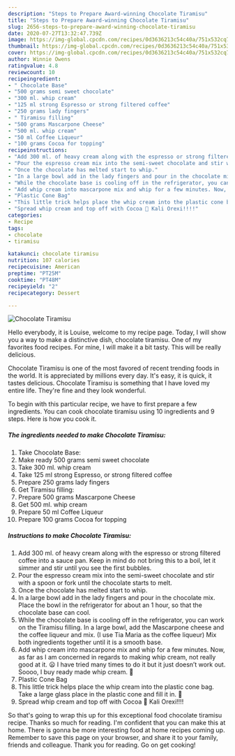 ```yaml
---
description: "Steps to Prepare Award-winning Chocolate Tiramisu"
title: "Steps to Prepare Award-winning Chocolate Tiramisu"
slug: 2656-steps-to-prepare-award-winning-chocolate-tiramisu
date: 2020-07-27T13:32:47.739Z
image: https://img-global.cpcdn.com/recipes/0d3636213c54c40a/751x532cq70/chocolate-tiramisu-recipe-main-photo.jpg
thumbnail: https://img-global.cpcdn.com/recipes/0d3636213c54c40a/751x532cq70/chocolate-tiramisu-recipe-main-photo.jpg
cover: https://img-global.cpcdn.com/recipes/0d3636213c54c40a/751x532cq70/chocolate-tiramisu-recipe-main-photo.jpg
author: Winnie Owens
ratingvalue: 4.8
reviewcount: 10
recipeingredient:
- " Chocolate Base"
- "500 grams semi sweet chocolate"
- "300 ml. whip cream"
- "125 ml strong Espresso or strong filtered coffee"
- "250 grams lady fingers"
- " Tiramisu filling"
- "500 grams Mascarpone Cheese"
- "500 ml. whip cream"
- "50 ml Coffee Liqueur"
- "100 grams Cocoa for topping"
recipeinstructions:
- "Add 300 ml. of heavy cream along with the espresso or strong filtered coffee into a sauce pan. Keep in mind do not bring this to a boil, let it simmer and stir until you see the first bubbles."
- "Pour the espresso cream mix into the semi-sweet chocolate and stir with a spoon or fork until the chocolate starts to melt."
- "Once the chocolate has melted start to whip."
- "In a large bowl add in the lady fingers and pour in the chocolate mix. Place the bowl in the refrigerator for about an 1 hour, so that the chocolate base can cool."
- "While the chocolate base is cooling off in the refrigerator, you can work on the Tiramisu filling. In a large bowl, add the Mascarpone cheese and the coffee liqueur and mix. (I use Tia Maria as the coffee liqueur) Mix both ingredients together until it is a smooth base."
- "Add whip cream into mascarpone mix and whip for a few minutes. Now, as far as I am concerned in regards to making whip cream, not really good at it. 😦 I have tried many times to do it but it just doesn’t work out. Soooo, I buy ready made whip cream. 🙂"
- "Plastic Cone Bag"
- "This little trick helps place the whip cream into the plastic cone bag. Take a large glass place in the plastic cone and fill it in. 🙂"
- "Spread whip cream and top off with Cocoa 🙂 Kali Orexi!!!!"
categories:
- Recipe
tags:
- chocolate
- tiramisu

katakunci: chocolate tiramisu 
nutrition: 107 calories
recipecuisine: American
preptime: "PT25M"
cooktime: "PT48M"
recipeyield: "2"
recipecategory: Dessert

---
```



![Chocolate Tiramisu](https://img-global.cpcdn.com/recipes/0d3636213c54c40a/751x532cq70/chocolate-tiramisu-recipe-main-photo.jpg)

Hello everybody, it is Louise, welcome to my recipe page. Today, I will show you a way to make a distinctive dish, chocolate tiramisu. One of my favorites food recipes. For mine, I will make it a bit tasty. This will be really delicious.

Chocolate Tiramisu is one of the most favored of recent trending foods in the world. It is appreciated by millions every day. It's easy, it is quick, it tastes delicious. Chocolate Tiramisu is something that I have loved my entire life. They're fine and they look wonderful.




To begin with this particular recipe, we have to first prepare a few ingredients. You can cook chocolate tiramisu using 10 ingredients and 9 steps. Here is how you cook it.

<!--inarticleads1-->

##### The ingredients needed to make Chocolate Tiramisu:

1. Take  Chocolate Base:
1. Make ready 500 grams semi sweet chocolate
1. Take 300 ml. whip cream
1. Take 125 ml strong Espresso, or strong filtered coffee
1. Prepare 250 grams lady fingers
1. Get  Tiramisu filling:
1. Prepare 500 grams Mascarpone Cheese
1. Get 500 ml. whip cream
1. Prepare 50 ml Coffee Liqueur
1. Prepare 100 grams Cocoa for topping




<!--inarticleads2-->

##### Instructions to make Chocolate Tiramisu:

1. Add 300 ml. of heavy cream along with the espresso or strong filtered coffee into a sauce pan. Keep in mind do not bring this to a boil, let it simmer and stir until you see the first bubbles.
1. Pour the espresso cream mix into the semi-sweet chocolate and stir with a spoon or fork until the chocolate starts to melt.
1. Once the chocolate has melted start to whip.
1. In a large bowl add in the lady fingers and pour in the chocolate mix. Place the bowl in the refrigerator for about an 1 hour, so that the chocolate base can cool.
1. While the chocolate base is cooling off in the refrigerator, you can work on the Tiramisu filling. In a large bowl, add the Mascarpone cheese and the coffee liqueur and mix. (I use Tia Maria as the coffee liqueur) Mix both ingredients together until it is a smooth base.
1. Add whip cream into mascarpone mix and whip for a few minutes. Now, as far as I am concerned in regards to making whip cream, not really good at it. 😦 I have tried many times to do it but it just doesn’t work out. Soooo, I buy ready made whip cream. 🙂
1. Plastic Cone Bag
1. This little trick helps place the whip cream into the plastic cone bag. Take a large glass place in the plastic cone and fill it in. 🙂
1. Spread whip cream and top off with Cocoa 🙂 Kali Orexi!!!!




So that's going to wrap this up for this exceptional food chocolate tiramisu recipe. Thanks so much for reading. I'm confident that you can make this at home. There is gonna be more interesting food at home recipes coming up. Remember to save this page on your browser, and share it to your family, friends and colleague. Thank you for reading. Go on get cooking!
